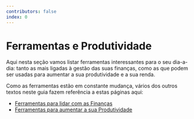 ```yaml
---
contributors: false
index: 0
---
```

# Ferramentas e Produtividade

Aqui nesta seção vamos listar ferramentas interessantes para o seu dia-a-dia: tanto as mais ligadas à gestão das suas finanças, como as que podem ser usadas para aumentar a sua produtividade e a sua renda.

Como as ferramentas estão em constante mudança, vários dos outros textos neste guia fazem referência a estas páginas aqui:

- [Ferramentas para lidar com as Finanças](/guia/ferramentas-e-produtividade/ferramentas-para-lidar-com-as-financas.html)
- [Ferramentas para aumentar a sua Produtividade](/guia/ferramentas-e-produtividade/ferramentas-para-aumentar-a-sua-produtividade.html)